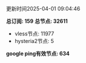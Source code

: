 更新时间2025-04-01 09:04:46

**总订阅: 159**
**总节点: 32611**
- vless节点: 11977
- hysteria2节点: 5

**google ping有效节点: 634**
